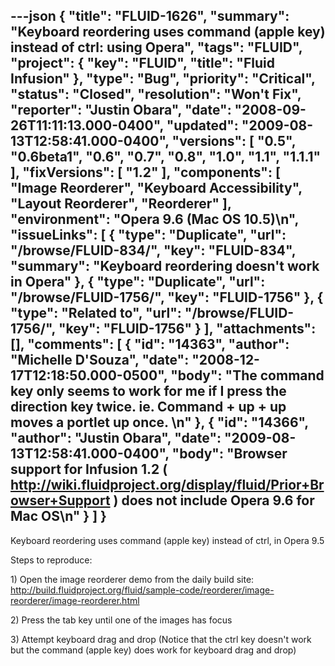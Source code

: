 ---json
{
  "title": "FLUID-1626",
  "summary": "Keyboard reordering uses command (apple key) instead of ctrl: using Opera",
  "tags": "FLUID",
  "project": {
    "key": "FLUID",
    "title": "Fluid Infusion"
  },
  "type": "Bug",
  "priority": "Critical",
  "status": "Closed",
  "resolution": "Won't Fix",
  "reporter": "Justin Obara",
  "date": "2008-09-26T11:11:13.000-0400",
  "updated": "2009-08-13T12:58:41.000-0400",
  "versions": [
    "0.5",
    "0.6beta1",
    "0.6",
    "0.7",
    "0.8",
    "1.0",
    "1.1",
    "1.1.1"
  ],
  "fixVersions": [
    "1.2"
  ],
  "components": [
    "Image Reorderer",
    "Keyboard Accessibility",
    "Layout Reorderer",
    "Reorderer"
  ],
  "environment": "Opera 9.6 (Mac OS 10.5)\n",
  "issueLinks": [
    {
      "type": "Duplicate",
      "url": "/browse/FLUID-834/",
      "key": "FLUID-834",
      "summary": "Keyboard reordering doesn't work in Opera"
    },
    {
      "type": "Duplicate",
      "url": "/browse/FLUID-1756/",
      "key": "FLUID-1756"
    },
    {
      "type": "Related to",
      "url": "/browse/FLUID-1756/",
      "key": "FLUID-1756"
    }
  ],
  "attachments": [],
  "comments": [
    {
      "id": "14363",
      "author": "Michelle D'Souza",
      "date": "2008-12-17T12:18:50.000-0500",
      "body": "The command key only seems to work for me if I press the direction key twice. ie. Command + up + up moves a portlet up once.&#x20;\n"
    },
    {
      "id": "14366",
      "author": "Justin Obara",
      "date": "2009-08-13T12:58:41.000-0400",
      "body": "Browser support for Infusion 1.2 ( <http://wiki.fluidproject.org/display/fluid/Prior+Browser+Support> ) does not include Opera 9.6 for Mac OS\n"
    }
  ]
}
---
Keyboard reordering uses command (apple key) instead of ctrl, in Opera 9.5

Steps to reproduce:

1\) Open the image reorderer demo from the daily build site:\
<http://build.fluidproject.org/fluid/sample-code/reorderer/image-reorderer/image-reorderer.html>

2\) Press the tab key until one of the images has focus

3\) Attempt keyboard drag and drop (Notice that the ctrl key doesn't work but the command (apple key) does work for keyboard drag and drop)

        
